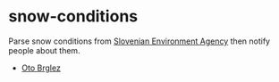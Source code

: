 # snow-conditions

Parse snow conditions from [Slovenian Environment Agency](http://www.arso.gov.si/vreme/napovedi%20in%20podatki/snegraz.html) then notify people about them.

- [Oto Brglez](https://github.com/otobrglez)
